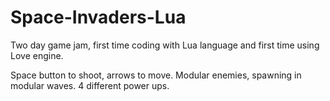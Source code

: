 # Space-Invaders-Lua

Two day game jam, first time coding with Lua language and first time using Love engine. 

Space button to shoot, arrows to move. Modular enemies, spawning in modular waves. 4 different power ups.
